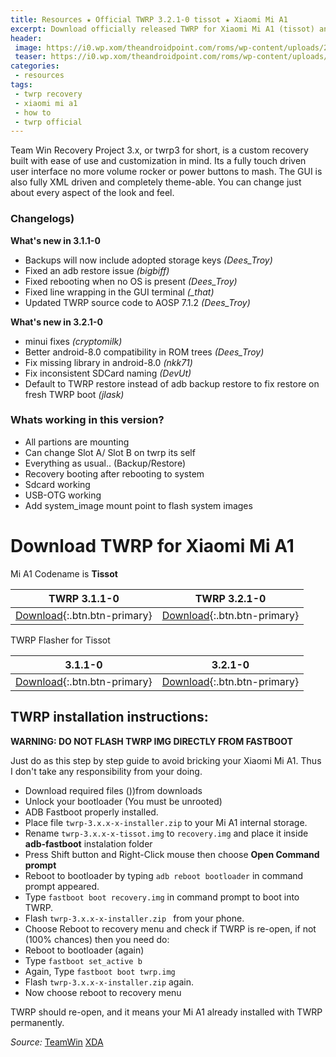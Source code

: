 ```yaml
---
title: Resources ★ Official TWRP 3.2.1-0 tissot ★ Xiaomi Mi A1
excerpt: Download officially released TWRP for Xiaomi Mi A1 (tissot) and guide how to install permanently
header:
 image: https://i0.wp.xom/theandroidpoint.com/roms/wp-content/uploads/2017/11/teamwin.png?resize=700,350
 teaser: https://i0.wp.xom/theandroidpoint.com/roms/wp-content/uploads/2017/11/teamwin.png?resize=360,180
categories:
 - resources
tags:
 - twrp recovery
 - xiaomi mi a1
 - how to
 - twrp official
---
```


Team Win Recovery Project 3.x, or twrp3 for short, is a custom recovery built with ease of use and customization in mind. Its a fully touch driven user interface no more volume rocker or power buttons to mash. The GUI is also fully XML driven and completely theme-able. You can change just about every aspect of the look and feel.

### Changelogs)

**What's new in 3.1.1-0**

- Backups will now include adopted storage keys *(Dees_Troy)*
- Fixed an adb restore issue *(bigbiff)*
- Fixed rebooting when no OS is present *(Dees_Troy)*
- Fixed line wrapping in the GUI terminal *(_that)*
- Updated TWRP source code to AOSP 7.1.2 *(Dees_Troy)*

**What's new in 3.2.1-0**

- minui fixes *(cryptomilk)*
- Better android-8.0 compatibility in ROM trees *(Dees_Troy)*
- Fix missing library in android-8.0 *(nkk71)*
- Fix inconsistent SDCard naming *(DevUt)*
- Default to TWRP restore instead of adb backup restore to fix restore on fresh TWRP boot *(jlask)*

### Whats working in this version?

- All partions are mounting
- Can change Slot A/ Slot B on twrp its self
- Everything as usual.. (Backup/Restore)
- Recovery booting after rebooting to system
- Sdcard working
- USB-OTG working
- Add system_image mount point to flash system images

# Download TWRP for Xiaomi Mi A1

Mi A1 Codename is **Tissot**

| TWRP 3.1.1-0 | TWRP 3.2.1-0 |
|:------:|:------:|
| [Download](/dl/pcloud?code=XZiypp7Z3NmSBO9vBmHjcplAR7L5mydVeDLV&size=30.2MB&name=twrp-3.1.1-0-tissot.img){:.btn.btn-primary} | [Download](/dl/pcloud?code=XZS7pp7Z7SRIX1C4OFH3BFys5PeilLH2isM7&size=30.2MB&name=twrp-3.2.1-0-tissot.img){:.btn.btn-primary} |

TWRP Flasher for Tissot

| 3.1.1-0 | 3.2.1-0 |
|:------:|:------:|
| [Download](/dl/afh?fid=817906626617943385&size=7.7MB&name=twrp-3.1.1-1-installer-tissot.zip){:.btn.btn-primary} | [Download](/dl/afh?fid=817906626617943385&size=7.7MB&name=twrp-3.1.1-1-installer-tissot.zip){:.btn.btn-primary} |

## TWRP installation instructions:

**WARNING: DO NOT FLASH TWRP IMG DIRECTLY FROM FASTBOOT**

Just do as this step by step guide to avoid bricking your Xiaomi Mi A1. Thus I don't take any responsibility from your doing.

- Download required files ())from downloads
- Unlock your bootloader (You must be unrooted)
- ADB Fastboot properly installed.
- Place file `twrp-3.x.x-x-installer.zip` to your Mi A1 internal storage.
- Rename `twrp-3.x.x-x-tissot.img` to `recovery.img` and place it inside **adb-fastboot** instalation folder
- Press Shift button and Right-Click mouse then choose **Open Command prompt**
- Reboot to bootloader by typing `adb reboot bootloader` in command prompt appeared.
- Type `fastboot boot recovery.img` in command prompt to boot into TWRP.
- Flash `twrp-3.x.x-x-installer.zip ` from your phone.
- Choose Reboot to recovery menu and check if TWRP is re-open, if not (100% chances) then you need do:
- Reboot to bootloader (again)
- Type `fastboot set_active b`
- Again, Type `fastboot boot twrp.img`
- Flash `twrp-3.x.x-x-installer.zip` again.
- Now choose reboot to recovery menu

TWRP should re-open, and it means your Mi A1 already installed with TWRP permanently.

_Source:_ [TeamWin](https://eu.dl.twrp.me/tissot/)
[XDA](/)
